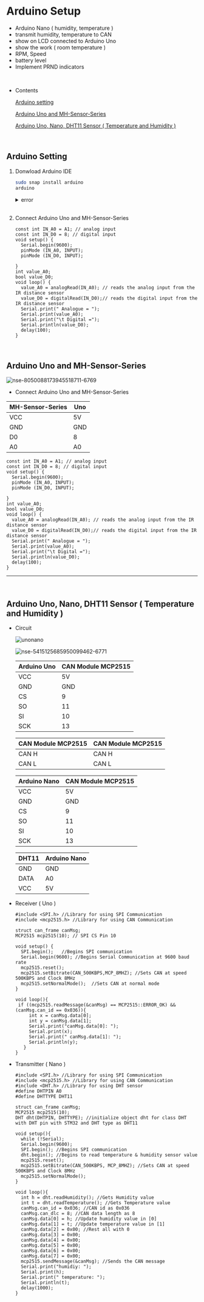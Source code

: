 # Arduino Setup

- Arduino Nano ( humidity, temperature )
- transmit humidity, temperature to CAN
- show on LCD connected to Arduino Uno
- show the work ( room temperature )
- RPM, Speed
- battery level
- Implement PRND indicators

<br/>

- Contents

    [Arduino setting](#arduino-setting)

    [Arduino Uno and MH-Sensor-Series](#arduino-uno-and-mh-sensor-series)

    [Arduino Uno, Nano, DHT11 Sensor ( Temperature and Humidity )](#arduino-uno-nano-dht11-sensor--temperature-and-humidity)

<br/>

## Arduino Setting

1. Donwload Arduino IDE
    
    ```bash
    sudo snap install arduino
    arduino
    ```
    
    <details>
    <summary>error</summary>
    
    ![Untitled](https://user-images.githubusercontent.com/111988634/189864114-eeb157e5-42cf-46af-9b59-f848882e8b40.png)

    ```bash
    sudo usermod -a -G dialout seame-three
    sudo reboot
    ```
    </details>
    <br/>
2. Connect Arduino Uno and MH-Sensor-Series
    
    ```arduino
    const int IN_A0 = A1; // analog input
    const int IN_D0 = 8; // digital input
    void setup() {
      Serial.begin(9600);
      pinMode (IN_A0, INPUT);
      pinMode (IN_D0, INPUT);
     
    }
    int value_A0;
    bool value_D0;
    void loop() {
      value_A0 = analogRead(IN_A0); // reads the analog input from the IR distance sensor
      value_D0 = digitalRead(IN_D0);// reads the digital input from the IR distance sensor
      Serial.print(" Analogue = "); 
      Serial.print(value_A0);
      Serial.print("\t Digital ="); 
      Serial.println(value_D0);
      delay(100);
    }
    ```
<br/>

## Arduino Uno and MH-Sensor-Series

![nse-8050088173945518711-6769](https://user-images.githubusercontent.com/111988634/190005206-37e48b0b-eba8-4a11-9f84-69b67825110b.jpg)


- Connect Arduino Uno and MH-Sensor-Series

| MH-Sensor-Series | Uno |
| --- | --- |
| VCC | 5V |
| GND | GND |
| D0 | 8 |
| A0  | A0 |

```arduino
const int IN_A0 = A1; // analog input
const int IN_D0 = 8; // digital input
void setup() {
  Serial.begin(9600);
  pinMode (IN_A0, INPUT);
  pinMode (IN_D0, INPUT);
 
}
int value_A0;
bool value_D0;
void loop() {
  value_A0 = analogRead(IN_A0); // reads the analog input from the IR distance sensor
  value_D0 = digitalRead(IN_D0);// reads the digital input from the IR distance sensor
  Serial.print(" Analogue = "); 
  Serial.print(value_A0);
  Serial.print("\t Digital ="); 
  Serial.println(value_D0);
  delay(100);
}
```

---
<br/>


## Arduino Uno, Nano, DHT11 Sensor ( Temperature and Humidity )

- Circuit

    ![unonano](https://user-images.githubusercontent.com/111988634/190004955-ea62c788-894f-4662-ad9f-57140d833e26.png)

    ![nse-5415125685950099462-6771](https://user-images.githubusercontent.com/111988634/190005137-51d631fb-e49a-4db0-86e8-eb0733afeda0.jpg)


    | Arduino Uno | CAN Module MCP2515 |
    | --- | --- |
    | VCC | 5V |
    | GND | GND |
    | CS | 9 |
    | SO | 11 |
    | SI | 10 |
    | SCK | 13 |


    | CAN Module MCP2515 | CAN Module MCP2515 |
    | --- | --- |
    | CAN H | CAN H |
    | CAN L | CAN L |


    | Arduino Nano | CAN Module MCP2515 |
    | --- | --- |
    | VCC | 5V |
    | GND | GND |
    | CS | 9 |
    | SO | 11 |
    | SI | 10 |
    | SCK | 13 |


    | DHT11 | Arduino Nano  |
    | --- | --- |
    | GND | GND |
    | DATA | A0 |
    | VCC | 5V |

- Receiver ( Uno )
    
    ```arduino
    #include <SPI.h> //Library for using SPI Communication 
    #include <mcp2515.h> //Library for using CAN Communication
    
    struct can_frame canMsg; 
    MCP2515 mcp2515(10); // SPI CS Pin 10 
    
    void setup() {
      SPI.begin();   //Begins SPI communication
      Serial.begin(9600); //Begins Serial Communication at 9600 baud rate 
      mcp2515.reset();                          
      mcp2515.setBitrate(CAN_500KBPS,MCP_8MHZ); //Sets CAN at speed 500KBPS and Clock 8MHz 
      mcp2515.setNormalMode();  //Sets CAN at normal mode
    }
    
    void loop(){
     if ((mcp2515.readMessage(&canMsg) == MCP2515::ERROR_OK) && (canMsg.can_id == 0x036)){
         int x = canMsg.data[0];         
         int y = canMsg.data[1];  
         Serial.print("canMsg.data[0]: ");
         Serial.print(x);
         Serial.print(" canMsg.data[1]: ");
         Serial.println(y);      
       }
    }
    ```
    

- Transmitter ( Nano )
    
    ```arduino
    #include <SPI.h> //Library for using SPI Communication
    #include <mcp2515.h> //Library for using CAN Communication
    #include <DHT.h> //Library for using DHT sensor
    #define DHTPIN A0
    #define DHTTYPE DHT11
    
    struct can_frame canMsg;
    MCP2515 mcp2515(10);
    DHT dht(DHTPIN, DHTTYPE); //initialize object dht for class DHT with DHT pin with STM32 and DHT type as DHT11
    
    void setup(){
      while (!Serial);
      Serial.begin(9600);
      SPI.begin(); //Begins SPI communication
      dht.begin(); //Begins to read temperature & humidity sensor value
      mcp2515.reset();
      mcp2515.setBitrate(CAN_500KBPS, MCP_8MHZ); //Sets CAN at speed 500KBPS and Clock 8MHz
      mcp2515.setNormalMode();
    }
    
    void loop(){
      int h = dht.readHumidity(); //Gets Humidity value
      int t = dht.readTemperature(); //Gets Temperature value
      canMsg.can_id = 0x036; //CAN id as 0x036
      canMsg.can_dlc = 8; //CAN data length as 8
      canMsg.data[0] = h; //Update humidity value in [0]
      canMsg.data[1] = t; //Update temperature value in [1]
      canMsg.data[2] = 0x00; //Rest all with 0
      canMsg.data[3] = 0x00;
      canMsg.data[4] = 0x00;
      canMsg.data[5] = 0x00;
      canMsg.data[6] = 0x00;
      canMsg.data[7] = 0x00;
      mcp2515.sendMessage(&canMsg); //Sends the CAN message
      Serial.print("humidiy: ");
      Serial.print(h);
      Serial.print(" temperature: ");
      Serial.println(t);
      delay(1000);
    }
    ```